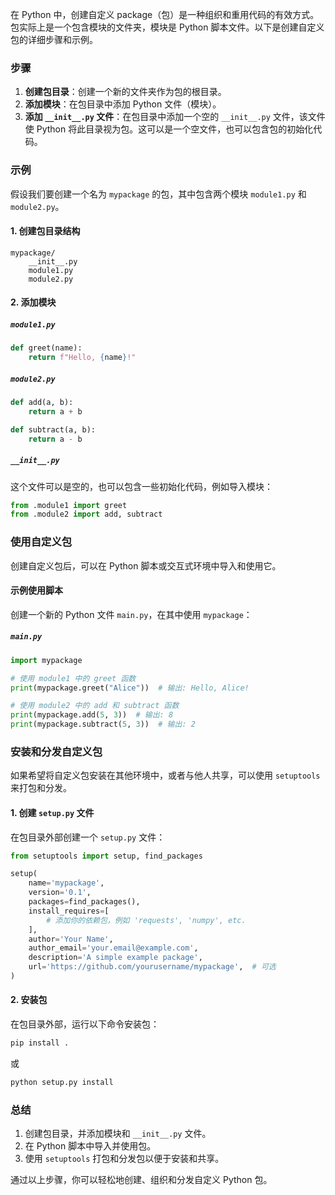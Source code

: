 在 Python 中，创建自定义 package（包）是一种组织和重用代码的有效方式。包实际上是一个包含模块的文件夹，模块是 Python 脚本文件。以下是创建自定义包的详细步骤和示例。

### 步骤

1. **创建包目录**：创建一个新的文件夹作为包的根目录。
2. **添加模块**：在包目录中添加 Python 文件（模块）。
3. **添加 `__init__.py` 文件**：在包目录中添加一个空的 `__init__.py` 文件，该文件使 Python 将此目录视为包。这可以是一个空文件，也可以包含包的初始化代码。

### 示例

假设我们要创建一个名为 `mypackage` 的包，其中包含两个模块 `module1.py` 和 `module2.py`。

#### 1. 创建包目录结构

```
mypackage/
    __init__.py
    module1.py
    module2.py
```

#### 2. 添加模块

##### `module1.py`

```python
def greet(name):
    return f"Hello, {name}!"
```

##### `module2.py`

```python
def add(a, b):
    return a + b

def subtract(a, b):
    return a - b
```

##### `__init__.py`

这个文件可以是空的，也可以包含一些初始化代码，例如导入模块：

```python
from .module1 import greet
from .module2 import add, subtract
```

### 使用自定义包

创建自定义包后，可以在 Python 脚本或交互式环境中导入和使用它。

#### 示例使用脚本

创建一个新的 Python 文件 `main.py`，在其中使用 `mypackage`：

##### `main.py`

```python
import mypackage

# 使用 module1 中的 greet 函数
print(mypackage.greet("Alice"))  # 输出: Hello, Alice!

# 使用 module2 中的 add 和 subtract 函数
print(mypackage.add(5, 3))  # 输出: 8
print(mypackage.subtract(5, 3))  # 输出: 2
```

### 安装和分发自定义包

如果希望将自定义包安装在其他环境中，或者与他人共享，可以使用 `setuptools` 来打包和分发。

#### 1. 创建 `setup.py` 文件

在包目录外部创建一个 `setup.py` 文件：

```python
from setuptools import setup, find_packages

setup(
    name='mypackage',
    version='0.1',
    packages=find_packages(),
    install_requires=[
        # 添加你的依赖包，例如 'requests', 'numpy', etc.
    ],
    author='Your Name',
    author_email='your.email@example.com',
    description='A simple example package',
    url='https://github.com/yourusername/mypackage',  # 可选
)
```

#### 2. 安装包

在包目录外部，运行以下命令安装包：

```bash
pip install .
```

或

```bash
python setup.py install
```

### 总结

1. 创建包目录，并添加模块和 `__init__.py` 文件。
2. 在 Python 脚本中导入并使用包。
3. 使用 `setuptools` 打包和分发包以便于安装和共享。

通过以上步骤，你可以轻松地创建、组织和分发自定义 Python 包。